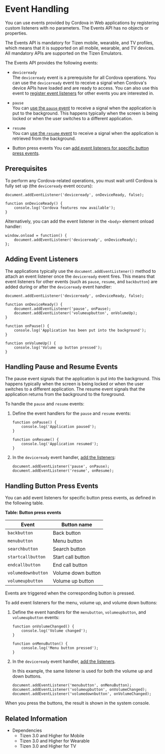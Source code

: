 # Event Handling

You can use events provided by Cordova in Web applications by registering custom listeners with no parameters. The Events API has no objects or properties.

The Events API is mandatory for Tizen mobile, wearable, and TV profiles, which means that it is supported on all mobile, wearable, and TV devices. All mandatory APIs are supported on the Tizen Emulators.

The Events API provides the following events:

- `deviceready`  
    The `deviceready` event is a prerequisite for all Cordova operations. You can use the `deviceready` event to receive a signal when Cordova's device APIs have loaded and are ready to access. You can also use this event to [register event listeners](#adding-event-listeners) for other events you are interested in.    

- `pause`  
    You can [use the `pause` event](#handling-pause-and-resume-events) to receive a signal when the application is put to the background. This happens typically when the screen is being locked or when the user switches to a different application.    

- `resume`  
    You can [use the `resume` event](#handling-pause-and-resume-events) to receive a signal when the application is retrieved from the background.    

- Button press events
  You can [add event listeners for specific button press events](#handling-button-press-events).

## Prerequisites

To perform any Cordova-related operations, you must wait until Cordova is fully set up (the `deviceready` event occurs):

```
document.addEventListener('deviceready', onDeviceReady, false);

function onDeviceReady() {
    console.log('Cordova features now available');
}
```

Alternatively, you can add the event listener in the `<body>` element onload handler:

```
window.onload = function() {
    document.addEventListener('deviceready', onDeviceReady);
};
```

## Adding Event Listeners

The applications typically use the `document.addEventListener()` method to attach an event listener once the `deviceready` event fires. This means that event listeners for other events (such as `pause`, `resume`, and `backbutton`) are added during or after the `deviceready` event handler:

```
document.addEventListener('deviceready', onDeviceReady, false);

function onDeviceReady() {
    document.addEventListener('pause', onPause);
    document.addEventListener('volumeupbutton', onVolumeUp);
}

function onPause() {
    console.log('Application has been put into the background');
}

function onVolumeUp() {
    console.log('Volume up button pressed');
}
```

## Handling Pause and Resume Events

The pause event signals that the application is put into the background. This happens typically when the screen is being locked or when the user switches to a different application. The resume event signals that the application returns from the background to the foreground.

To handle the `pause` and `resume` events:

1. Define the event handlers for the `pause` and `resume` events:

   ```
   function onPause() {
       console.log('Application paused');
   }

   function onResume() {
       console.log('Application resumed');
   }
   ```

2. In the `deviceready` event handler, [add the listeners](#adding-event-listeners):

   ```
   document.addEventListener('pause', onPause);
   document.addEventListener('resume', onResume);
   ```

## Handling Button Press Events

You can add event listeners for specific button press events, as defined in the following table.

**Table: Button press events**

| Event              | Button name        |
| ------------------ | ------------------ |
| `backbutton`       | Back button        |
| `menubutton`       | Menu button        |
| `searchbutton`     | Search button      |
| `startcallbutton`  | Start call button  |
| `endcallbutton`    | End call button    |
| `volumedownbutton` | Volume down button |
| `volumeupbutton`   | Volume up button   |

Events are triggered when the corresponding button is pressed.

To add event listeners for the menu, volume up, and volume down buttons:

1. Define the event handlers for the `menubutton`, `volumeupbutton`, and `volumeupbutton` events:

   ```
   function onVolumeChanged() {
       console.log('Volume changed');
   }

   function onMenuButton() {
       console.log('Menu button pressed');
   }
   ```

2. In the `deviceready` event handler, [add the listeners](#adding-event-listeners).

   In this example, the same listener is used for both the volume up and down buttons.

   ```
   document.addEventListener('menubutton', onMenuButton);
   document.addEventListener('volumeupbutton', onVolumeChanged);
   document.addEventListener('volumedownbutton', onVolumeChanged);
   ```

When you press the buttons, the result is shown in the system console.

## Related Information
* Dependencies
  - Tizen 3.0 and Higher for Mobile
  - Tizen 3.0 and Higher for Wearable
  - Tizen 3.0 and Higher for TV
